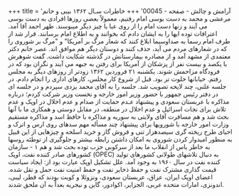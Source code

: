 +++
title = 'آرامش و چالش - صفحه - 00045'
+++
خاطرات سـال ۱۳۶۲ بیبی و خانم مرعشی و محمد به دست بوسی امام رفتیم، معمولاً بعضی روزها افرادی به دست بوسی می آیند و زنها دست امام را از روی عبا یا چیز دیگر میبوسند. ظهر احمد آقا آمد. اعترافات توده ایها را به ایشان دادم که بخوانند و به اطلاع امام برسانند. قرار شد از طرف امام رسما به صداوسیما ابلاغ کنند که شعار مرگ بر آمریکا" و "مرگ بر شوروی را که در شعارهای مردم می آید، حذف کنند و دوستان دیگر هم موافق اند. عصر خانم دکتر معتمدی از مشهد آمد و از مصادره بیمارستانش در گذشته شکایت داشت. گفت شوهرش با یکصد و بیست نفر از پزشکان از آمریکا برای رفتن به جبهه می آیند و نگران بود که در فرودگاه مزاحمش شوند. یکشنبه ۲۱ فروردین ۱۳۶۲ زودتر از روزهای دیگر به مجلس رفتم. خیابانها خلوت تر بود. قبل از شروع کار مجلس، کارهای اداری را انجام دادم. در جلسه علنی، چند لایحه تصویب شد. جلسه را به آقای محمد یزدی سپردم و در جلسه ای در دفتر رئیس جمهور با حضور وزیر امور خارجه و نخست وزیر شرکت کردم؛ درباره مذاکره با عربستان سعودی و پیشنهاد عـدم حمایت از صدام و عدم اخلال در اوپک و عدم تلاش برای نجات اسرائیل و عدم اخلال در منطقه، در مقابل دوستی و همکاری ما با آنها بحث شد و هم مسافرت آقای ولایتی به سوریه و مذاکره با حافظ اسد و مذاکره مستقیم وزارت امور خارجه با شورویها برای پیشنهاد چند مسأله مهم سدهای روی ارس و اترک و احیای طرح ریخته گری سیصدهزار تنی و فروش گاز و خرید اسلحه و چیزهایی از این قبیل به منظور امیدوار کردن شوروی به امکان داشتن رابطه بیشتر و جلوگیری از توطئه روسها به خاطر یاس از انقلاب ما بعد از سرکوبی حزب توده بحث شد و هم ۱ - سازمان کشورهای صادر کننده نفت، اوپک (OPEC) به دنبال تلاشهای طولانی کشورهای تولید کننده نفت در سال ۱۹۶۰ به وجود آمد. علل تشکیل اوپک عبارت بود از: ایجاد سیاست قیمت گذاری مشترک نفت و حفظ ذخایر نفت و حفظ امنیت نفت حمل و نقل شده. اعضای اوپک ایران، عراق، عربستان سعودی، ونزوئلا و کویت بودند که قطر، لیبی، اندونزی، امارات متحده عربی، الجزایر، اکوادور، گابن و نیجریه بعداً به آن ملحق شدند.